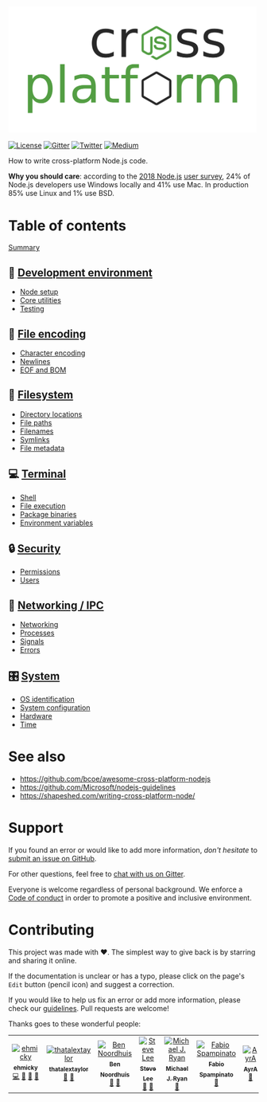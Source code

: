 <img src="https://raw.githubusercontent.com/ehmicky/design/master/cross-platform-nodejs/cross-platform-nodejs.svg?sanitize=true" width="500"/>

[![License](https://img.shields.io/github/license/ehmicky/cross-platform-node-guide.svg?color=4cc61e&logo=github)](https://creativecommons.org/licenses/by/4.0/)
[![Gitter](https://img.shields.io/gitter/room/ehmicky/cross-platform-node-guide.svg?logo=gitter)](https://gitter.im/ehmicky/cross-platform-node-guide)
[![Twitter](https://img.shields.io/badge/%E2%80%8B-twitter-4cc61e.svg?logo=twitter)](https://twitter.com/intent/follow?screen_name=ehmicky)
[![Medium](https://img.shields.io/badge/%E2%80%8B-medium-4cc61e.svg?logo=medium)](https://medium.com/@ehmicky)

How to write cross-platform Node.js code.

**Why you should care**: according to the
[2018 Node.js](https://nodejs.org/en/user-survey-report/#Primary-OS-Distro)
[user survey](https://nodejs.org/en/user-survey-report/2018-nodejs-user-survey-raw-data.xlsx),
24% of Node.js developers use Windows locally and 41% use Mac. In production
85% use Linux and 1% use BSD.

# Table of contents

[Summary](docs/summary.md)

## 🤖 [Development environment](docs/development_environment/README.md)

- [Node setup](docs/development_environment/node_setup.md)
- [Core utilities](docs/development_environment/core_utilities.md)
- [Testing](docs/development_environment/testing.md)

## 📝 [File encoding](docs/file_encoding/README.md)

- [Character encoding](docs/file_encoding/character_encoding.md)
- [Newlines](docs/file_encoding/newlines.md)
- [EOF and BOM](docs/file_encoding/eof_bom.md)

## 📂 [Filesystem](docs/filesystem/README.md)

- [Directory locations](docs/filesystem/directory_locations.md)
- [File paths](docs/filesystem/file_paths.md)
- [Filenames](docs/filesystem/filenames.md)
- [Symlinks](docs/filesystem/symlinks.md)
- [File metadata](docs/filesystem/file_metadata.md)

## 💻 [Terminal](docs/terminal/README.md)

- [Shell](docs/terminal/shell.md)
- [File execution](docs/terminal/file_execution.md)
- [Package binaries](docs/terminal/package_binaries.md)
- [Environment variables](docs/terminal/environment_variables.md)

## 🔒 [Security](docs/security/README.md)

- [Permissions](docs/security/permissions.md)
- [Users](docs/security/users.md)

## 📡 [Networking / IPC](docs/networking_ipc/README.md)

- [Networking](docs/networking_ipc/networking.md)
- [Processes](docs/networking_ipc/processes.md)
- [Signals](docs/networking_ipc/signals.md)
- [Errors](docs/networking_ipc/errors.md)

## 🎛️ [System](docs/system/README.md)

- [OS identification](docs/system/os_identification.md)
- [System configuration](docs/system/system_configuration.md)
- [Hardware](docs/system/hardware.md)
- [Time](docs/system/time.md)

# See also

- https://github.com/bcoe/awesome-cross-platform-nodejs
- https://github.com/Microsoft/nodejs-guidelines
- https://shapeshed.com/writing-cross-platform-node/

# Support

If you found an error or would like to add more information, _don't hesitate_ to
[submit an issue on GitHub](../../issues).

For other questions, feel free to
[chat with us on Gitter](https://gitter.im/ehmicky/cross-platform-node-guide).

Everyone is welcome regardless of personal background. We enforce a
[Code of conduct](CODE_OF_CONDUCT.md) in order to promote a positive and
inclusive environment.

# Contributing

This project was made with ❤️. The simplest way to give back is by starring and
sharing it online.

If the documentation is unclear or has a typo, please click on the page's `Edit`
button (pencil icon) and suggest a correction.

If you would like to help us fix an error or add more information, please check
our [guidelines](CONTRIBUTING.md). Pull requests are welcome!

Thanks goes to these wonderful people:

<!-- ALL-CONTRIBUTORS-LIST:START -->
<!-- prettier-ignore -->
<table><tr><td align="center"><a href="https://twitter.com/ehmicky"><img src="https://avatars2.githubusercontent.com/u/8136211?v=4" width="100px;" alt="ehmicky"/><br /><sub><b>ehmicky</b></sub></a><br /><a href="https://github.com/ehmicky/cross-platform-node-guide/commits?author=ehmicky" title="Code">💻</a> <a href="#design-ehmicky" title="Design">🎨</a> <a href="#ideas-ehmicky" title="Ideas, Planning, & Feedback">🤔</a> <a href="https://github.com/ehmicky/cross-platform-node-guide/commits?author=ehmicky" title="Documentation">📖</a></td><td align="center"><a href="https://github.com/thatalextaylor"><img src="https://avatars3.githubusercontent.com/u/1481643?v=4" width="100px;" alt="thatalextaylor"/><br /><sub><b>thatalextaylor</b></sub></a><br /><a href="#ideas-thatalextaylor" title="Ideas, Planning, & Feedback">🤔</a> <a href="https://github.com/ehmicky/cross-platform-node-guide/commits?author=thatalextaylor" title="Documentation">📖</a></td><td align="center"><a href="https://github.com/bnoordhuis"><img src="https://avatars0.githubusercontent.com/u/275871?v=4" width="100px;" alt="Ben Noordhuis"/><br /><sub><b>Ben Noordhuis</b></sub></a><br /><a href="#ideas-bnoordhuis" title="Ideas, Planning, & Feedback">🤔</a> <a href="https://github.com/ehmicky/cross-platform-node-guide/commits?author=bnoordhuis" title="Documentation">📖</a></td><td align="center"><a href="http://opendirective.com"><img src="https://avatars2.githubusercontent.com/u/618922?v=4" width="100px;" alt="Steve Lee"/><br /><sub><b>Steve Lee</b></sub></a><br /><a href="#ideas-SteveALee" title="Ideas, Planning, & Feedback">🤔</a> <a href="#talk-SteveALee" title="Talks">📢</a></td><td align="center"><a href="http://tracker1.info/"><img src="https://avatars3.githubusercontent.com/u/444316?v=4" width="100px;" alt="Michael J. Ryan"/><br /><sub><b>Michael J. Ryan</b></sub></a><br /><a href="#ideas-tracker1" title="Ideas, Planning, & Feedback">🤔</a></td><td align="center"><a href="http://twitter.com/fabiospampinato"><img src="https://avatars1.githubusercontent.com/u/1812093?v=4" width="100px;" alt="Fabio Spampinato"/><br /><sub><b>Fabio Spampinato</b></sub></a><br /><a href="#ideas-fabiospampinato" title="Ideas, Planning, & Feedback">🤔</a></td><td align="center"><a href="https://github.com/AyrA"><img src="https://avatars0.githubusercontent.com/u/1301960?v=4" width="100px;" alt="AyrA"/><br /><sub><b>AyrA</b></sub></a><br /><a href="#ideas-AyrA" title="Ideas, Planning, & Feedback">🤔</a></td></tr></table>

<!-- ALL-CONTRIBUTORS-LIST:END -->
